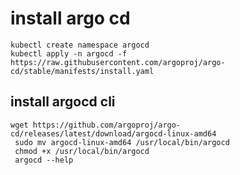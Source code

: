 # install argo cd
```
kubectl create namespace argocd
kubectl apply -n argocd -f https://raw.githubusercontent.com/argoproj/argo-cd/stable/manifests/install.yaml
```

## install argocd cli
```
wget https://github.com/argoproj/argo-cd/releases/latest/download/argocd-linux-amd64
 sudo mv argocd-linux-amd64 /usr/local/bin/argocd
 chmod +x /usr/local/bin/argocd
 argocd --help 
```
